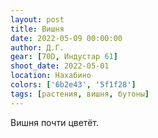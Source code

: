 ```yaml
---
layout: post
title: Вишня
date: 2022-05-09 00:00:00
author: Д.Г.
gear: [70D, Индустар 61]
shoot_date: 2022-05-01
location: Нахабино
colors: ['6b2e43', '5f1f28']
tags: [растения, вишня, бутоны]
---
```

Вишня почти цветёт.
